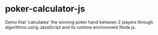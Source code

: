 # poker-calculator-js
Demo that 'calculates' the winning poker hand between 2 players through algorithms using JavaScript and its runtime environment Node.js.
